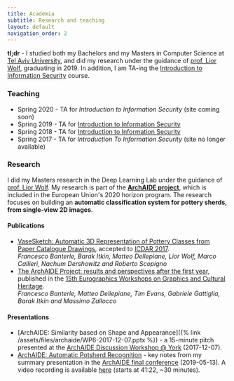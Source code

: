 ```yaml
---
title: Academia
subtitle: Research and teaching
layout: default
navigation_order: 2
---
```


**tl;dr** - I studied both my Bachelors and my Masters in Computer Science at [Tel Aviv University](https://www.tau.ac.il), and did my research under the guidance of [prof. Lior Wolf](lior-wolf), graduating in 2019. In addition, I am TA-ing the [Introduction to Information Security](https://infosec.cs.tau.ac.il) course.

### Teaching

* Spring 2020 - TA for _Introduction to Information Security_ (site coming soon)
* Spring 2019 - TA for [Introduction to Information Security](https://infosec.cs.tau.ac.il/2019)
* Spring 2018 - TA for [Introduction to Information Security](https://infosec.cs.tau.ac.il/2018)
* Spring 2017 - TA for _Introduction To Information Security_ (site no longer available)

### Research

I did my Masters research in the Deep Learning Lab under the guidance of [prof. Lior Wolf](lior-wolf). My research is part of the **[ArchAIDE project](http://www.archaide.eu)**, which is included in the European Union's 2020 horizon program. The research focuses on building an **automatic classification system for pottery sherds, from single-view 2D images**.

#### Publications
* [VaseSketch: Automatic 3D Representation of Pottery Classes from Paper Catalogue Drawings](vasesketch), accepted to [ICDAR 2017](icdar-2017).<br />
  _Francesco Banterle, Barak Itkin, Matteo Dellepiane, Lior Wolf, Marco Callieri, Nachum Dershowitz and Roberto Scopigno_
* [The ArchAIDE Project: results and perspectives after the first year](archaide-first-year), published in the [15th Eurographics Workshops on Graphics and Cultural Heritage](eurographics-15).<br />
  _Francesco Banterle, Matteo Dellepiane, Tim Evans, Gabriele Gattiglia, Barak Itkin and Massimo Zallocco_

#### Presentations

* [ArchAIDE: Similarity based on Shape and Appearance]({% link /assets/files/archaide/WP6-2017-12-07.pptx %}) - a 15-minute pitch presented at the [ArchAIDE Discussion Workshop @ York](archaide-york2017) (2017-12-07).
* [ArchAIDE: Automatic Potsherd Recognition](https://docs.google.com/presentation/d/1XTJOH1aH7P5G9H__dVkU6xkYoIsFW0kihk_TMTdA8mk) - key notes from my summary presentation in the [ArchAIDE final conference](archaide-final-conference) (2019-05-13). A video recording is available [here](https://bit.ly/31x5tDC) (starts at 41:22, ~30 minutes).

[lior-wolf]: https://www.tau.ac.il/~wolf
[vasesketch]: http://vcg.isti.cnr.it/Publications/2017/BIDWCDS17/
[icdar-2017]: http://u-pat.org/ICDAR2017
[archaide-first-year]: http://vcg.isti.cnr.it/Publications/2017/BDEGIZ17/
[eurographics-15]: http://gch17.tugraz.at/
[archaide-york2017]: https://www.eventbrite.co.uk/e/archaide-discussion-workshop-york-tickets-38864514810
[archaide-final-conference]: http://www.archaide.eu/blog/-/blogs/40726565?groupId=21275&pk=40726565&userId=21906